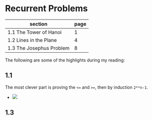 # Recurrent Problems
section | page 
--- | ---
1.1 The Tower of Hanoi | 1
1.2 Lines in the Plane | 4
1.3 The Josephus Problem | 8

The following are some of the highlights during my reading:

## 1.1
The most clever part is proving the `<=` and `>=`, then by induction `2**n-1`.
- <img src="https://latex.codecogs.com/gif.latex?T_n=2T_{n-1}+1" /> 

## 1.3

